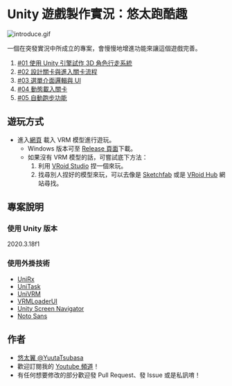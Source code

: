 # Unity 遊戲製作實況：悠太跑酷趣

![introduce.gif](introduce.gif)

一個在突發實況中所成立的專案，會慢慢地增進功能來讓這個遊戲完善。

1. [#01 使用 Unity 引擎試作 3D 角色行走系統](https://yutaii.run/v/57)
2. [#02 設計關卡與進入關卡流程](https://yutaii.run/v/63)
3. [#03 選單介面邏輯與 UI](https://yutaii.run/v/69)
4. [#04 動態載入關卡](https://yutaii.run/v/74)
5. [#05 自動跑步功能](https://yutaii.run/v/201)

## 遊玩方式
- 進入[網頁](https://yuuta-tsubasa.studio/VRMRushGame/) 載入 VRM 模型進行遊玩。
    - Windows 版本可至 [Release 頁面](https://github.com/YuutaTsubasa/VRMRushGame/releases)下載。
    - 如果沒有 VRM 模型的話，可嘗試底下方法：
        1. 利用 [VRoid Studio](https://vroid.com/en/studio) 捏一個來玩。
        2. 找尋別人捏好的模型來玩，可以去像是 [Sketchfab](https://sketchfab.com/tags/vrm) 或是 [VRoid Hub](https://hub.vroid.com/) 網站尋找。
## 專案說明

### 使用 Unity 版本
2020.3.18f1

### 使用外掛技術
- [UniRx](https://github.com/neuecc/UniRx)
- [UniTask](https://github.com/Cysharp/UniTask)
- [UniVRM](https://github.com/vrm-c/UniVRM)
- [VRMLoaderUI](https://github.com/m2wasabi/VRMLoaderUI)
- [Unity Screen Navigator](https://github.com/Haruma-K/UnityScreenNavigator)
- [Noto Sans](https://fonts.google.com/noto/specimen/Noto+Sans+TC)

## 作者
- [悠太翼 @YuutaTsubasa](http://yutaii.run/twitter)
- 歡迎訂閱我的 [Youtube 頻道](http://yutaii.run/youtube)！
- 有任何想要修改的部分歡迎發 Pull Request、發 Issue 或是私訊唷！